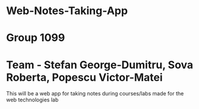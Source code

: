 # Web-Notes-Taking-App

# Group 1099
# Team - Stefan George-Dumitru, Sova Roberta, Popescu Victor-Matei

This will be a web app for taking notes during courses/labs made for the web technologies lab 
